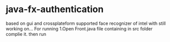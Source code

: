 # java-fx-authentication
based on gui and crossplateform supported
face recognizer of intel with 
still working on...
For running 
1.Open Front.java file containing in src folder
complie it.
then run
